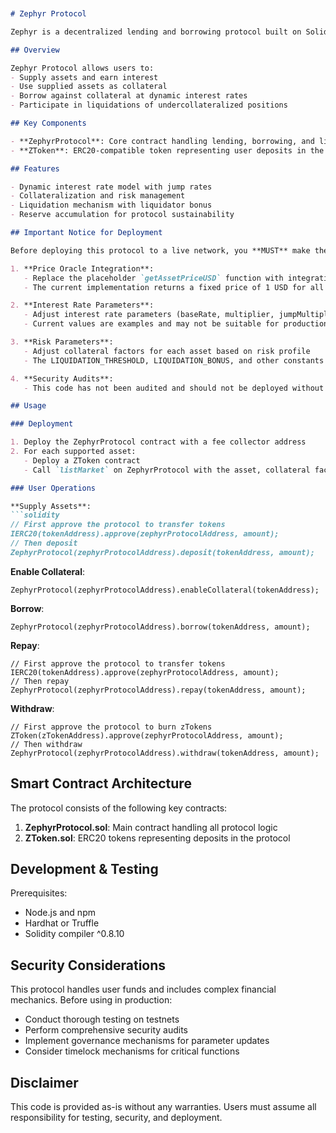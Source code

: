 ```markdown


# Zephyr Protocol

Zephyr is a decentralized lending and borrowing protocol built on Solidity, enabling users to supply assets as collateral and borrow against them.

## Overview

Zephyr Protocol allows users to:
- Supply assets and earn interest
- Use supplied assets as collateral
- Borrow against collateral at dynamic interest rates
- Participate in liquidations of undercollateralized positions

## Key Components

- **ZephyrProtocol**: Core contract handling lending, borrowing, and liquidation functionality
- **ZToken**: ERC20-compatible token representing user deposits in the protocol

## Features

- Dynamic interest rate model with jump rates
- Collateralization and risk management
- Liquidation mechanism with liquidator bonus
- Reserve accumulation for protocol sustainability

## Important Notice for Deployment

Before deploying this protocol to a live network, you **MUST** make the following changes:

1. **Price Oracle Integration**: 
   - Replace the placeholder `getAssetPriceUSD` function with integration to a proper price oracle like Chainlink
   - The current implementation returns a fixed price of 1 USD for all assets

2. **Interest Rate Parameters**: 
   - Adjust interest rate parameters (baseRate, multiplier, jumpMultiplier) based on your risk model
   - Current values are examples and may not be suitable for production

3. **Risk Parameters**:
   - Adjust collateral factors for each asset based on risk profile
   - The LIQUIDATION_THRESHOLD, LIQUIDATION_BONUS, and other constants should be evaluated

4. **Security Audits**:
   - This code has not been audited and should not be deployed without a thorough security audit

## Usage

### Deployment

1. Deploy the ZephyrProtocol contract with a fee collector address
2. For each supported asset:
   - Deploy a ZToken contract
   - Call `listMarket` on ZephyrProtocol with the asset, collateral factor, and ZToken address

### User Operations

**Supply Assets**:
```solidity
// First approve the protocol to transfer tokens
IERC20(tokenAddress).approve(zephyrProtocolAddress, amount);
// Then deposit
ZephyrProtocol(zephyrProtocolAddress).deposit(tokenAddress, amount);
```

**Enable Collateral**:
```solidity
ZephyrProtocol(zephyrProtocolAddress).enableCollateral(tokenAddress);
```

**Borrow**:
```solidity
ZephyrProtocol(zephyrProtocolAddress).borrow(tokenAddress, amount);
```

**Repay**:
```solidity
// First approve the protocol to transfer tokens
IERC20(tokenAddress).approve(zephyrProtocolAddress, amount);
// Then repay
ZephyrProtocol(zephyrProtocolAddress).repay(tokenAddress, amount);
```

**Withdraw**:
```solidity
// First approve the protocol to burn zTokens
ZToken(zTokenAddress).approve(zephyrProtocolAddress, amount);
// Then withdraw
ZephyrProtocol(zephyrProtocolAddress).withdraw(tokenAddress, amount);
```

## Smart Contract Architecture

The protocol consists of the following key contracts:

1. **ZephyrProtocol.sol**: Main contract handling all protocol logic
2. **ZToken.sol**: ERC20 tokens representing deposits in the protocol

## Development & Testing

Prerequisites:
- Node.js and npm
- Hardhat or Truffle
- Solidity compiler ^0.8.10

## Security Considerations

This protocol handles user funds and includes complex financial mechanics. Before using in production:

- Conduct thorough testing on testnets
- Perform comprehensive security audits
- Implement governance mechanisms for parameter updates
- Consider timelock mechanisms for critical functions

## Disclaimer

This code is provided as-is without any warranties. Users must assume all responsibility for testing, security, and deployment.
```